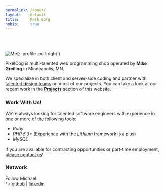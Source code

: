 ```yaml
---
permalink: /about/
layout:    default
title:     Mark Borg
nobio:     true
---
```


<br />
<br />



![Me](http://www.gravatar.com/avatar/33f90637d77f8d4da67faafd3af6597e?s=200){: .profile .pull-right }

PixelCog is multi-talented web programming shop operated by **Mike Greiling** in Minneapolis, MN.

We specialize in both client and server-side coding and partner with [talented design teams](http://www.superlabdesign.com/) on most of our projects.  You can take a look at our recent work in the **[Projects](/projects/)** section of this website.

### Work With Us!

We're always looking for talented software engineers with experience in one or more of the following tools:

* _Ruby_
* _PHP 5.3+_ (Experience with the _[Lithium](http://lithify.me/)_ framework is a plus)
* _MySQL_


If you are available for contracting opportunities or part-time employment, [please contact us](/contact/)!

### Network

Follow Michael:  
↪ [github](https://github.com/mark-borg) | [linkedin](https://mt.linkedin.com/in/mark-borg-0ab6685)
